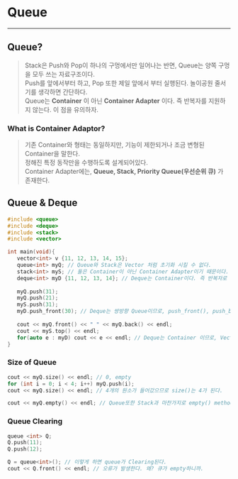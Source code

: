 # Queue
---
## Queue?
> Stack은 Push와 Pop이 하나의 구멍에서만 일어나는 반면, Queue는 양쪽 구멍을 모두 쓰는 자료구조이다.  
> Push를 앞에서부터 하고, Pop 또한 제일 앞에서 부터 실행된다. 놀이공원 줄서기를 생각하면 간단하다.  
> Queue는 __Container__ 이 아닌 __Container Adapter__ 이다. 즉 반복자를 지원하지 않는다. 이 점을 유의하자.  

### What is Container Adaptor?
> 기존 Container와 형태는 동일하지만, 기능이 제한되거나 조금 변형된 Container을 말한다.  
> 정해진 특정 동작만을 수행하도록 설계되어있다.  
> Container Adapter에는, __Queue, Stack, Priority Queue(우선순위 큐)__ 가 존재한다.  

## Queue & Deque
```C++
#include <queue>
#include <deque>
#include <stack>
#include <vector>

int main(void){
   vector<int> v {11, 12, 13, 14, 15};
   queue<int> myQ; // Queue와 Stack은 Vector 처럼 초기화 시킬 수 없다.
   stack<int> myS; // 둘은 Container이 아닌 Container Adapter이기 때문이다.
   deque<int> myD {11, 12, 13, 14}; // Deque는 Container이다. 즉 반복자로 접근이 가능하고 초기화도 가능하다.
   
   myQ.push(31);
   myQ.push(21);
   myS.push(31);
   myD.push_front(30); // Deque는 쌍방향 Queue이므로, push_front(), push_back() 두 가지가 모두 가능하다. 물론 pop 또한 마찬가지이다.
   
   cout << myQ.front() << " " << myQ.back() << endl;
   cout << myS.top() << endl;
   for(auto e : myD) cout << e << endl; // Deque는 Container 이므로, Vector와 같이 Range-Based for loop을 이용한 출력 또한 가능하다.
}
```

### Size of Queue
```C++
cout << myQ.size() << endl; // 0, empty
for (int i = 0; i < 4; i++) myQ.push(i);
cout << myQ.size() << endl; // 4개의 원소가 들어갔으므로 size()는 4가 된다.

cout << myQ.empty() << endl; // Queue또한 Stack과 마찬가지로 empty() method를 이용해 비었는지 확인이 가능하다.
```

### Queue Clearing
```C++
queue <int> Q;
Q.push(11);
Q.push(12);

Q = queue<int>(); // 이렇게 하면 queue가 Clearing된다.
cout << Q.front() << endl; // 오류가 발생한다. 왜? 큐가 empty하니까.
```
